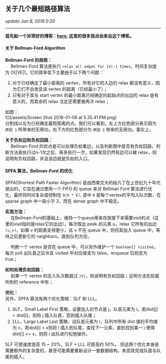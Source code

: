 ## 关于几个最短路径算法
_update Jan 6, 2018  0:20_

---
**首先贴一个非常好的博客：[here](https://61mon.com/index.php/archives/195/), 这里的很多观点会来自这个博客。**

#### 关于 Bellman-Ford Algorithm
**Bellman-Ford 的局限：**  
&emsp; Bellman-Ford 算法是执行 `relax all edges for |V|-1 times`，时间复杂度为 O(|VE|)。它的效率低下主要由于以下两个问题：

1.  对于已经确定了最小距离的 vertex，所有对它的入边的 relax 都没有意义，因为它们不会改变该 vertex 的距离（已经最小了）；
2.  只有对于其与 start vertex 的最小距离已经确定的起始点的出边的 relax 是有意义的，而其余的 relax 注定还需要被再次 relax；

如图：  
![](/assets/Screen Shot 2018-01-06 at 5.35.41 PM.png)  
分割线以左为已经确定最短距离的点。我们可以看到，左上方红色部分表示因为 `原因 1` 所带来的无用功，右下方的红色部分为 `原因 2` 带来的无用功。事实上，


**关于负权边和负权回路：**  
&emsp; Bellman-Ford 的优点是可以处理负权重边，以及判断图中是否有负权回路，判断方法是执行过n-1次之后，再多执行一次，如果发现仍然有边可以被 relax，则说明有负权回路，并且该边就是负权的入口。

#### SPFA 算法，Bellman-Ford 的优化
SPFA(Shortest Path Faster Algorithm) 是由西南交大的段凡丁在上世纪九十年代提出的，它旨在通过使用一个 FIFO 的 queue 来对 Bellman Ford 算法进行优化，最终将时间复杂度控制在 `O(k * E)`, 其中 k 是每个vertex的平均入队次数，在 sparse graph 中一般小于 2，而在 dense graph 中不稳定。

**实现方法：**   
&emsp; 在Bellman-Ford的基础上，维持一个queue用来存放接下来需要visit的点（这里的visit指的是relax它的出边）。每次取出 peek 的元素 u，relax 它所有的出边 `(u,v)`，如果 v 的距离变得更小，且 v 不在 queue 中，则将其加入 queue 中，等待之后更新它的 neighbors。直到队列为空。

&emsp; 判断一个 vertex 是否在 queue 中，可以另外维护一个 `boolean[] visited`，每次 poll 出队首之后令其 visited 中对应值变为 false，enqueue 后则变为 true；

**如何处理负权回路：**  
&emsp; 如果一个 vertex 的总入队次数超过 `|V|`，则说明有负权回路；证明方法在前面所附的 reference 中有；

**优化：**  
另外，SPFA 算法有两个优化策略：SLF 和 LLL。

1.  SLF，Small Label First 策略，设要加入的节点是 j，队首元素为 i，若dist[j] < dist[i]，则将 j 插入队首，否则插入队尾；
2.  LLL，Large Label Last 策略，设队首元素为 i，队列中所有 dist 值的平均值为 x，若dist[i] > x则将 i 插入到队尾，查找下一元素，直到找到某一 i 使得dist[i] <= x，则将 i 出队进行松弛操作。

SLF 可使速度提高 15 ~ 20%，SLF + LLL 可提高约 50%。 但这两个优化本身是需要额外的复杂度的，甚至可能需要重新设计一套数据结构，来高效完成队首与队尾的插入。













